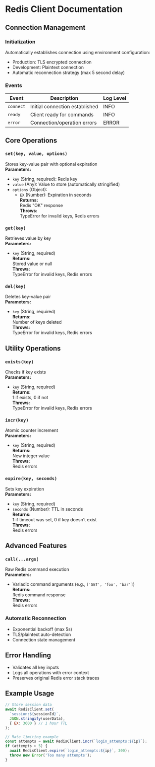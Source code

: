 # Redis Client Documentation

## Connection Management

### Initialization
Automatically establishes connection using environment configuration:
- Production: TLS encrypted connection
- Development: Plaintext connection
- Automatic reconnection strategy (max 5 second delay)

### Events
| Event | Description | Log Level |
|-------|-------------|-----------|
| `connect` | Initial connection established | INFO |
| `ready` | Client ready for commands | INFO |
| `error` | Connection/operation errors | ERROR |

## Core Operations

### `set(key, value, options)`
Stores key-value pair with optional expiration  
**Parameters:**
- `key` (String, required): Redis key
- `value` (Any): Value to store (automatically stringified)
- `options` (Object): 
  - `EX` (Number): Expiration in seconds  
**Returns:**  
Redis "OK" response  
**Throws:**  
TypeError for invalid keys, Redis errors

### `get(key)`
Retrieves value by key  
**Parameters:**
- `key` (String, required)  
**Returns:**  
Stored value or null  
**Throws:**  
TypeError for invalid keys, Redis errors

### `del(key)`
Deletes key-value pair  
**Parameters:**
- `key` (String, required)  
**Returns:**  
Number of keys deleted  
**Throws:**  
TypeError for invalid keys, Redis errors

## Utility Operations

### `exists(key)`
Checks if key exists  
**Parameters:**
- `key` (String, required)  
**Returns:**  
1 if exists, 0 if not  
**Throws:**  
TypeError for invalid keys, Redis errors

### `incr(key)`
Atomic counter increment  
**Parameters:**
- `key` (String, required)  
**Returns:**  
New integer value  
**Throws:**  
Redis errors

### `expire(key, seconds)`
Sets key expiration  
**Parameters:**
- `key` (String, required)
- `seconds` (Number): TTL in seconds  
**Returns:**  
1 if timeout was set, 0 if key doesn't exist  
**Throws:**  
Redis errors

## Advanced Features

### `call(...args)`
Raw Redis command execution  
**Parameters:**
- Variadic command arguments (e.g., `['SET', 'foo', 'bar']`)  
**Returns:**  
Redis command response  
**Throws:**  
Redis errors

### Automatic Reconnection
- Exponential backoff (max 5s)
- TLS/plaintext auto-detection
- Connection state management

## Error Handling
- Validates all key inputs
- Logs all operations with error context
- Preserves original Redis error stack traces

## Example Usage

```javascript
// Store session data
await RedisClient.set(
  `session:${sessionId}`, 
  JSON.stringify(userData),
  { EX: 3600 } // 1 hour TTL
);

// Rate limiting example
const attempts = await RedisClient.incr(`login_attempts:${ip}`);
if (attempts > 5) {
  await RedisClient.expire(`login_attempts:${ip}`, 300);
  throw new Error('Too many attempts');
}